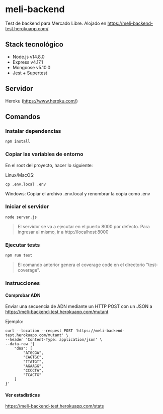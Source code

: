 # meli-backend
Test de backend para Mercado Libre.
Alojado en https://meli-backend-test.herokuapp.com/

## Stack tecnológico

* Node.js v14.8.0
* Express v4.17.1
* Mongoose v5.10.0
* Jest + Supertest

## Servidor 
Heroku (https://www.heroku.com/) 

## Comandos

### Instalar dependencias

```
npm install
```
### Copiar las variables de entorno

En el root del proyecto, hacer lo siguiente:

Linux/MacOS:
```
cp .env.local .env
```
Windows:
Copiar el archivo .env.local y renombrar la copia como .env

### Iniciar el servidor

```
node server.js
```
> El servidor se va a ejecutar en el puerto 8000 por defecto. Para ingresar al mismo, ir a http://localhost:8000

### Ejecutar tests

```
npm run test
```
> El comando anterior genera el coverage code en el directorio "test-coverage".

### Instrucciones

#### Comprobar ADN

Enviar una secuencia de ADN mediante un HTTP POST con un JSON a https://meli-backend-test.herokuapp.com/mutant

Ejemplo:
```
curl --location --request POST 'https://meli-backend-test.herokuapp.com/mutant' \
--header 'Content-Type: application/json' \
--data-raw '{
    "dna": [
        "ATGCGA",
        "CAGTGC",
        "TTATGT",
        "AGAAGG",
        "CCCCTA",
        "TCACTG"
    ]
}'
```

#### Ver estadísticas

https://meli-backend-test.herokuapp.com/stats

